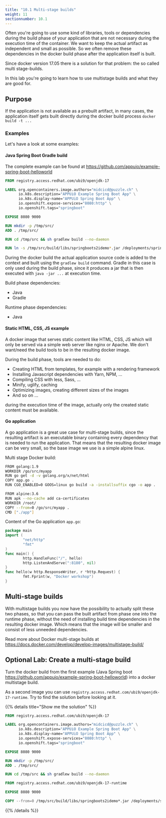 ```yaml
---
title: "10.1 Multi-stage builds"
weight: 11
sectionnumber: 10.1
---
```


Often you're going to use some kind of libraries, tools or dependencies during the build phase of your application that are not necessary during the execution time of the container. We want to keep the actual artifact as independent and small as possible. So we often remove these dependencies in the docker build phase after the application itself is built.

Since docker version 17.05 there is a solution for that problem: the so called multi stage-builds.

In this lab you're going to learn how to use multistage builds and what they are good for.


## Purpose

If the application is not available as a prebuilt artifact, in many cases, the application itself gets built directly during the docker build process `docker build -t ...`


### Examples

Let's have a look at some examples:


#### Java Spring Boot Gradle build

The complete example can be found at <https://github.com/appuio/example-spring-boot-helloworld>

```Dockerfile
FROM registry.access.redhat.com/ubi9/openjdk-17

LABEL org.opencontainers.image.authors="midcicd@puzzle.ch" \
      io.k8s.description="APPUiO Example Spring Boot App" \
      io.k8s.display-name="APPUiO Spring Boot App" \
      io.openshift.expose-services="8080:http" \
      io.openshift.tags="springboot"

EXPOSE 8080 9000

RUN mkdir -p /tmp/src/
ADD . /tmp/src/

RUN cd /tmp/src && sh gradlew build --no-daemon

RUN ln -s /tmp/src/build/libs/springboots2idemo*.jar /deployments/springboots2idemo.jar

```

During the docker build the actual application source code is added to the context and built using the `gradlew build` command.
Gradle in this case is only used during the build phase, since it produces a jar that is then executed with `java -jar ...` at execution time.

Build phase dependencies:

* Java
* Gradle

Runtime phase dependencies:

* Java


#### Static HTML, CSS, JS example

A docker image that serves  static content like HTML, CSS, JS which will only be served via a simple web server like nginx or Apache. We don't want/need the build tools to be in the resulting docker image.

During the build phase, tools are needed to do:

* Creating HTML from templates, for example with a rendering framework
* Installing Javascript dependencies with Yarn, NPM, ...
* Compiling CSS with less, Sass, ...
* Minify, uglify, caching
* Optimizing images, creating different sizes of the images
* And so on ...

during the execution time of the image, actually only the created static content must be available.


#### Go application

A go application is a great use case for multi-stage builds, since the resulting artifact is an executable binary containing every dependency that is needed to run the application. That means that the resulting docker image can be very small, so the base image we use is a simple alpine linux.

Multi stage Docker build:

```bash
FROM golang:1.9
WORKDIR /go/src/myapp
RUN go get -d -v golang.org/x/net/html
COPY app.go .
RUN CGO_ENABLED=0 GOOS=linux go build -a -installsuffix cgo -o app .

FROM alpine:3.6  
RUN apk --no-cache add ca-certificates
WORKDIR /root/
COPY --from=0 /go/src/myapp .
CMD ["./app"]
```

Content of the Go application `app.go`:

```go
package main
import (
        "net/http"
        "fmt"
)
func main() {
        http.HandleFunc("/", hello)
        http.ListenAndServe(":8180", nil)
}
func hello(w http.ResponseWriter, r *http.Request) {
        fmt.Fprint(w, "Docker workshop")
}
```


## Multi-stage builds

With multistage builds you now have the possibility to actually split these two phases, so that you can pass the built artifact from phase one into the runtime phase, without the need of installing build time dependencies in the resulting docker image. Which means that the image will be smaller and consist of less unneeded dependencies.

Read more about Docker multi-stage builds at <https://docs.docker.com/develop/develop-images/multistage-build/>


## Optional Lab: Create a multi-stage build

Turn the docker build from the first example (Java Spring boot <https://github.com/appuio/example-spring-boot-helloworld>) into a docker multistage build.

As a second image you can use `registry.access.redhat.com/ubi9/openjdk-17-runtime`. Try to find the solution before looking at it.

{{% details title="Show me the solution" %}}
```Dockerfile
FROM registry.access.redhat.com/ubi9/openjdk-17

LABEL org.opencontainers.image.authors="midcicd@puzzle.ch" \
      io.k8s.description="APPUiO Example Spring Boot App" \
      io.k8s.display-name="APPUiO Spring Boot App" \
      io.openshift.expose-services="8080:http" \
      io.openshift.tags="springboot"

EXPOSE 8080 9000

RUN mkdir -p /tmp/src/
ADD . /tmp/src/

RUN cd /tmp/src && sh gradlew build --no-daemon

FROM registry.access.redhat.com/ubi9/openjdk-17-runtime

EXPOSE 8080 9000

COPY --from=0 /tmp/src/build/libs/springboots2idemo*.jar /deployments/springboots2idemo.jar
```
{{% /details %}}

